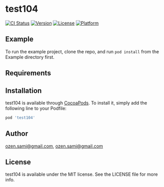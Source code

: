 # test104

[![CI Status](https://img.shields.io/travis/ozen.sami@gmail.com/test104.svg?style=flat)](https://travis-ci.org/ozen.sami@gmail.com/test104)
[![Version](https://img.shields.io/cocoapods/v/test104.svg?style=flat)](https://cocoapods.org/pods/test104)
[![License](https://img.shields.io/cocoapods/l/test104.svg?style=flat)](https://cocoapods.org/pods/test104)
[![Platform](https://img.shields.io/cocoapods/p/test104.svg?style=flat)](https://cocoapods.org/pods/test104)

## Example

To run the example project, clone the repo, and run `pod install` from the Example directory first.

## Requirements

## Installation

test104 is available through [CocoaPods](https://cocoapods.org). To install
it, simply add the following line to your Podfile:

```ruby
pod 'test104'
```

## Author

ozen.sami@gmail.com, ozen.sami@gmail.com

## License

test104 is available under the MIT license. See the LICENSE file for more info.
